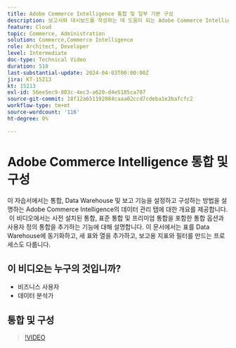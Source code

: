 ```yaml
---
title: Adobe Commerce Intelligence 통합 및 일부 기본 구성
description: 보고서와 대시보드를 작성하는 데 도움이 되는 Adobe Commerce Intelligence 통합 및 일부 구성에 대해 알아봅니다
feature: Cloud
topic: Commerce, Administration
solution: Commerce,Commerce Intelligence
role: Architect, Developer
level: Intermediate
doc-type: Technical Video
duration: 518
last-substantial-update: 2024-04-03T00:00:00Z
jira: KT-15213
kt: 15213
exl-id: 56ee5ec9-803c-4ec3-a620-d4e5185ca707
source-git-commit: 18f12a651192084caaa02ccd7cdeba1e3bafcfc2
workflow-type: tm+mt
source-wordcount: '116'
ht-degree: 0%

---
```


# Adobe Commerce Intelligence 통합 및 구성

이 자습서에서는 통합, Data Warehouse 및 보고 기능을 설정하고 구성하는 방법을 설명하는 Adobe Commerce Intelligence의 데이터 관리 탭에 대한 개요를 제공합니다. &#x200B;
이 비디오에서는 사전 설치된 통합, 표준 통합 및 프리미엄 통합을 포함한 통합 옵션과 사용자 정의 통합을 추가하는 기능에 대해 설명합니다.
이 문서에서는 표를 Data Warehouse에 동기화하고, 새 표와 열을 추가하고, 보고용 지표와 필터를 만드는 프로세스도 다룹니다.

## 이 비디오는 누구의 것입니까?

- 비즈니스 사용자
- 데이터 분석가

## 통합 및 구성

>[!VIDEO](https://video.tv.adobe.com/v/3428101?learn=on)
